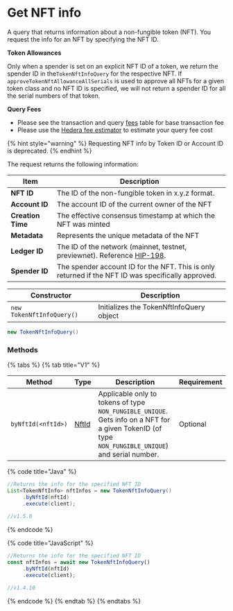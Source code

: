 # Get NFT info

A query that returns information about a non-fungible token (NFT). You request the info for an NFT by specifying the NFT ID.

**Token Allowances**

Only when a spender is set on an explicit NFT ID of a token, we return the spender ID in the`TokenNftInfoQuery` for the respective NFT. If `approveTokenNftAllowanceAllSerials` is used to approve all NFTs for a given token class and no NFT ID is specified, we will not return a spender ID for all the serial numbers of that token.

**Query Fees**

- Please see the transaction and query [fees](../../../../networks/mainnet/fees/#transaction-and-query-fees) table for base transaction fee
- Please use the [Hedera fee estimator](https://hedera.com/fees) to estimate your query fee cost

{% hint style="warning" %}
Requesting NFT info by Token ID or Account ID is deprecated.
{% endhint %}

The request returns the following information:

| Item              | Description                                                                                                                                                        |
| ----------------- | ------------------------------------------------------------------------------------------------------------------------------------------------------------------ |
| **NFT ID**        | The ID of the non-fungible token in x.y.z format.                                                                  |
| **Account ID**    | The account ID of the current owner of the NFT                                                                                                                     |
| **Creation Time** | The effective consensus timestamp at which the NFT was minted                                                                                                      |
| **Metadata**      | Represents the unique metadata of the NFT                                                                                                                          |
| **Ledger ID**     | The ID of the network (mainnet, testnet, previewnet). Reference [HIP-198](https://hips.hedera.com/hip/hip-198). |
| **Spender ID**    | The spender account ID for the NFT. This is only returned if the NFT ID was specifically approved.                                 |

| Constructor               | Description                              |
| ------------------------- | ---------------------------------------- |
| `new TokenNftInfoQuery()` | Initializes the TokenNftInfoQuery object |

```java
new TokenNftInfoQuery()
```

### Methods

{% tabs %}
{% tab title="V1" %}

| Method             | Type                                           | Description                                                                                                                                                                                           | Requirement |
| ------------------ | ---------------------------------------------- | ----------------------------------------------------------------------------------------------------------------------------------------------------------------------------------------------------- | ----------- |
| `byNftId(<nftId>)` | [NftId](../../../sdks/token-service/nft-id.md) | Applicable only to tokens of type `NON_FUNGIBLE_UNIQUE`. Gets info on a NFT for a given TokenID (of type `NON_FUNGIBLE_UNIQUE`) and serial number. | Optional    |

{% code title="Java" %}

```java
//Returns the info for the specified NFT ID
List<TokenNftInfo> nftInfos = new TokenNftInfoQuery()
     .byNftId(nftId)
     .execute(client);
     
//v1.5.0
```

{% endcode %}

{% code title="JavaScript" %}

```javascript
//Returns the info for the specified NFT ID
const nftInfos = await new TokenNftInfoQuery()
     .byNftId(nftId)
     .execute(client);

//v1.4.10
```

{% endcode %}
{% endtab %}
{% endtabs %}
